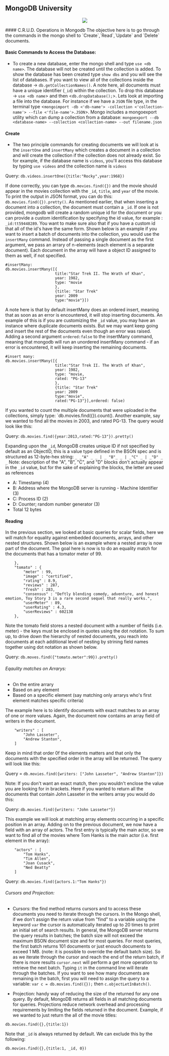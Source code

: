 ## MongoDB University
<p align = "center">
<img src = "http://cdn.rancher.com/wp-content/uploads/2016/01/26001728/mongodb-logo.png">
</p>
#### C.R.U.D. Operations in Mongodb
The objective here is to go through the commands in the mongo shell to `Create`,`Read`,`Update` and `Delete` documents. 

#### Basic Commands to Access the Database:
  
- To create a new database, enter the mongo shell and type `use <db name>`. The database will not be created until the collection is added. To show the database has been created type `show dbs` and you will see the list of databases. If you want to view all of the collections inside the database -> `db.getCollectionNames()`. A note here, all documents must have a unique identifier (`_id`) within the collection. To drop this database -> `use <db name`> and then <`db.dropDatabase();`>. Lets look at importing a file into the database. For instance if we have a `JSON` file type, in the terminal type <`mongoimport -db <'db-name'> -collection <'collection-name'> --file <'file-name'>.JSON`>. Mongo includes a mongoexport utility which can dump a collection from a database: `mongoexport --db <database-name> --collection <collection-name> --out filename.json`

#### Create
- The two principle commands for creating documents we will look at is the `insertOne` and `insertMany` which creates a document in a collection and will create the collection if the collection does not already exist. So for example, if the database name is `videos`, you'll access this database by typing `use videos` and the collection name is `videos`

Query: ```db.videos.insertOne({title:"Rocky",year:1968})```

If done correctly, you can type `db.movies.find({})` and the movie should appear in the movies collection with the `_id`, `title`, and `year` of the movie. To print the output in JSON format, you can do this: `db.movies.find({}).pretty()`. As mentioned earlier, that when inserting a document into a collection, the document must contain a `_id`. If one is not provided, mongodb will create a random unique id for the document or you can provide a custom identification by specifying the id value, for example : `_id:tt59448289`. You want to make sure also that if you have a custom id that all of the id's have the same form. Shown below is an example if you want to insert a batch of documents into the collection, you would use the `insertMany` command. Instead of passing a single document as the first argument, we pass an arrary of n-elements (each element is a separate document). Each document in the array will have a object ID assigned to them as well, if not specified.

```
#insertMany:
db.movies.insertMany([{
                      title:"Star Trek II. The Wrath of Khan",
                      year: 1982,
                      type: "movie
                      },
                      {title: "Star Trek"
                      year: 2009
                      type:"movie"}])
```
A note here is that by default insertMany does an ordered insert, meaning that as soon as an error is encountered, it will stop inserting documents. An example of this is if you are customizing the `_id` value, you may have an instance where duplicate documents exists. But we may want keep going and insert the rest of the documents even though an error was raised. Adding a second argument `ordered:false` to the insertMany command, meaning that mongodb will run an unordered insertMany command - if an error is encountered, it will keep inserting the remaining documents. 

```
#insert many:
db.movies.insertMany([{
                      title:"Star Trek II. The Wrath of Khan",
                      year: 1982,
                      type: "movie,
                      rated: "PG-13"
                      },
                      {title: "Star Trek"
                      year: 2009
                      type:"movie",
                      rated:"PG-13"}],ordered: false)
```
If you wanted to count the multiple documents that were uploaded in the collections, simply type: `db.movies.find({}).count(). Another example, say we wanted to find all the movies in 2003, and rated PG-13. The query would look like this:

Query: ```db.movies.find({year:2013,rated:"PG-13"}).pretty()```

Expanding upon the `_id`, MongoDB creates unique ID if not specified by default as an ObjectID, this is a value type defined in the BSON spec and is structured as 12-byte-hex string: ``` _ _"A" _ _ | _ "B"_ _ | _"C" _ | _"D" _ _ ``` Note: description of the "A", "B", "C", and "D" blocks don't actually appear in the `_id` value, but for the sake of explaining the blocks, the letter are used as references
- A: Timestamp (4)
- B: Address where the MongoDB server is running - Machine Identifier (3)
- C: Process ID (2)
- D: Counter; random number generator (3)
- Total 12 bytes

#### Reading
In the previous section, we looked at basic queries for scalar fields, here we will match for equality against embedded documents, arrays, and other nested structures. Shown below is an example where a nested array is now part of the document. The goal here is now is to do an equality match for the documents that has a tomator meter of 99.

```
    },
    "tomato" : {
        "meter" : 99,
        "image" : "certified",
        "rating" : 8.9,
        "reviews" : 287,
        "fresh" : 283,
        "consensus" : "Deftly blending comedy, adventure, and honest emotion, Toy Story 3 is a rare second sequel that really works.",
        "userMeter" : 89,
        "userRating" : 4.3,
        "userReviews" : 602138
    },
```
Note the tomato field stores a nested document with a number of fields (i.e. meter) - the keys must be enclosed in quotes using the dot notation. To sum up, to drive down the hierarchy of nested documents, you reach into documents at each additional level of nesting by strining field names together using dot notation as shown below. 

Query: ```db.moves.find({"tomato.meter":99}).pretty()```

###### Eqaulity matches on Arrarys:
- On the entire arrary
- Based on any element
- Based on a specific element (say matching only arrarys who's first element matches specific criteria)

The example here is to identify documents with exact matches to an array of one or more values. Again, the document now contains an array field of writers in the document.

```
    "writers" : [
        "John Lasseter",
        "Andrew Stanton",
    ]
```
Keep in mind that order 0f the elements matters and that only the documents with the specified order in the array will be returned. The query will look like this:

Query = ```db.movies.find({writers: ["John Lasseter", "Andrew Stanton"]})```

Note: If you don't want an exact match, then you wouldn't enclose the value you are looking for in brackets. Here if you wanted to return all the documents that contain John Lasseter in the writers array you would do this:

Query: ```db.movies.find({writers: "John Lasseter"})```

This example we will look at matching array elements occurring in a specific position in an array. Adding on to the previous document, we now have a field with an array of actors. The first entry is typically the main actor, so we want to find all of the movies where Tom Hanks is the main actor (i.e. first element in the array):

```
    "actors" : [
        "Tom Hanks",
        "Tim Allen",
        "Joan Cusack",
        "Ned Beatty"
    ]
```
Query: ```db.movies.find({actors.1:"Tom Hanks"})```

###### Cursors and Projection:
- Cursors: the find method returns cursors and to access these documents you need to iterate through the cursors. In the Mongo shell, if we don't assign the return value from "find" to a variable using the keyword `var` the cursor is automatically iterated up to 20 times to print an initial set of search results. In general, the MongoDB server returns the query results in batches; the batch size will not exceed the maximum BSON document size and for most queries. For most queries, the first batch returns 101 documents or just enouch documents to exceed 1 MB. (note: it is possible to override the default batch size). So as we iterate through the cursor and reach the end of the return batch, if there is more results `cursor.next` will perform a get more operation to retrieve the next batch. Typing `it` in the command line will iterate through the batches. If you want to see how many documents are remaining in the batch, first you will need to assign the query to a variable: `var c = db.movies.find({});` then  `c.objectLetInBatch()`.

- Projection: handy way of reducing the size of the returned for any one query. By default, MongoDB returns all fields in all matching documents for queries. Projections reduce network overhead and processing requirements by limiting the fields returned in the document. 
Example, if we wanted to just return the all of the movie titles:

``` db.movies.find({},{title:1}) ```

Note that `_id` is always returned by default. We can exclude this by the following:

```db.movies.find({},{title:1, _id, 0})```
